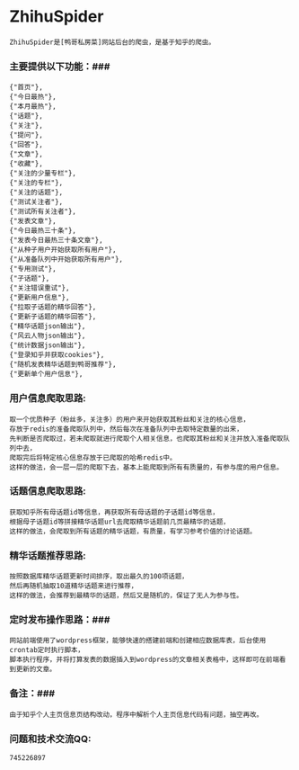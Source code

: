 # ZhihuSpider
	
	ZhihuSpider是[鸭哥私房菜]网站后台的爬虫，是基于知乎的爬虫。

### 主要提供以下功能：###
	{"首页"},
	{"今日最热"},
	{"本月最热"},
	{"话题"},
	{"关注"},
	{"提问"},
	{"回答"},
	{"文章"},
	{"收藏"},
	{"关注的少量专栏"},
	{"关注的专栏"},
	{"关注的话题"},
	{"测试关注者"},
	{"测试所有关注者"},
	{"发表文章"},
	{"今日最热三十条"},
	{"发表今日最热三十条文章"},
	{"从种子用户开始获取所有用户"},
	{"从准备队列中开始获取所有用户"},
	{"专用测试"},
	{"子话题"},
	{"关注错误重试"},
	{"更新用户信息"},
	{"拉取子话题的精华回答"},
	{"更新子话题的精华回答"},
	{"精华话题json输出"},
	{"风云人物json输出"},
	{"统计数据json输出"},
	{"登录知乎并获取cookies"},
	{"随机发表精华话题到鸭哥推荐"},
	{"更新单个用户信息"},

### 用户信息爬取思路: ###
	取一个优质种子（粉丝多，关注多）的用户来开始获取其粉丝和关注的核心信息，
	存放于redis的准备爬取队列中，然后每次在准备队列中去取特定数量的出来，
	先判断是否爬取过，若未爬取就进行爬取个人相关信息，也爬取其粉丝和关注并放入准备爬取队列中去，
	爬取完后将特定核心信息存放于已爬取的哈希redis中。
	这样的做法，会一层一层的爬取下去，基本上能爬取到所有有质量的，有参与度的用户信息。

### 话题信息爬取思路: ###
	获取知乎所有母话题id等信息，再获取所有母话题的子话题id等信息，
	根据母子话题id等拼接精华话题url去爬取精华话题前几页最精华的话题，
	这样的做法，会爬取到所有话题的精华话题，有质量，有学习参考价值的讨论话题。

### 精华话题推荐思路: ###
	按照数据库精华话题更新时间排序，取出最久的100项话题，
	然后再随机抽取10道精华话题来进行推荐，
	这样的做法，会推荐到最精华的话题，然后又是随机的，保证了无人为参与性。

### 定时发布操作思路：###
	网站前端使用了wordpress框架，能够快速的搭建前端和创建相应数据库表，后台使用crontab定时执行脚本，
	脚本执行程序，并将打算发表的数据插入到wordpress的文章相关表格中，这样即可在前端看到更新的文章。

### 备注：###
	由于知乎个人主页信息页结构改动，程序中解析个人主页信息代码有问题，抽空再改。

### 问题和技术交流QQ:
	745226897 

	
